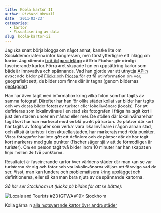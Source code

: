 ```yaml
---
title: Koola kartor II
author: Richard Öhrvall
date: '2011-03-23'
categories:
  - kartor
  - Visualisering av data
slug: koola-kartor-ii
---
```


Jag ska snart börja blogga om något annat, kanske lite om Socialdemokraterna inför kongressen, men först ytterligare ett inlägg om kartor. Jag nämnde [i ett tidigare inlägg](https://richardohrvall.rbind.io/2011/03/koola-kartor-i/) att Eric Fischer gör otroligt fascinerande kartor. Förra året skapade han en uppsättning kartor som både är innovativa och spännande. Vad han gjorde var att utnyttja [API:n ](http://sv.wikipedia.org/wiki/Application_Programming_Interface)avseende bilder på [Flickr ](http://www.flickr.com/)och [Picasa ](https://picasaweb.google.com/home)för att få ut information om var, geografiskt sett, de bilder som finns där är tagna (genom bildernas [geotaggar](http://en.wikipedia.org/wiki/Geotagging)).

Han har även tagit med information kring vilka foton som har tagits av samma fotograf. Därefter har han för olika städer kollat var bilder har tagits och om dessa bilder fotats av turister eller lokalinvånare (locals). För att definieras som lokalinvånare i en stad ska fotografen i fråga ha tagit kort i just den staden under en månad eller mer. De ställen där lokalinvånare har tagit kort har han markerat med en blå punkt på kartan. De platser där kort har tagits av fotografer som verkar vara lokalinvånare i någon annan stad, och alltså är turister i den aktuella staden, har markerats med röda punkter. Vissa fotografer har inte gått att definiera och de platser där de har tagit kort markeras med gula punkter (Fischer säger själv att de förmodligen är turister).  Om en person tagit två bilder inom 10 minuter har han skapat en linje mellan de två punkterna.

Resultatet är fascinerande kartor över världens städer där man kan se var turisterna rör sig och fotar och var lokalinvånarna väljare att föreviga vad de ser. Visst, man kan fundera och problematisera kring upplägget och definitionerna, eller så kan man bara njuta av de spännande kartorna.

_Så här ser Stockholm ut (klicka på bilden för att se bättre):_

[![Locals and Tourists #23 (GTWA #19): Stockholm](http://farm5.static.flickr.com/4067/4671544537_cf790ff599.jpg)](http://www.flickr.com/photos/walkingsf/4671544537/)

Kolla gärna in [alla motsvarande kartor över andra städer](http://www.flickr.com/photos/walkingsf/sets/72157624209158632/).
